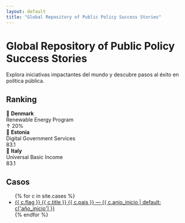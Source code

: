 ```yaml
---
layout: default
title: "Global Repository of Public Policy Success Stories"
---
```


# Global Repository of Public Policy Success Stories
Explora iniciativas impactantes del mundo y descubre pasos al éxito en política pública.

<div class="grid">
  <section class="card">
    <div id="home-map" class="map"></div>
  </section>

  <section class="card">
    <h2>Ranking</h2>
    <div class="rank">
      <div class="rank-item">
        <div>🥇 <strong>Denmark</strong><div class="muted">Renewable Energy Program</div></div>
        <div class="muted">↑ 20%</div>
      </div>
      <div class="rank-item">
        <div>🥈 <strong>Estonia</strong><div class="muted">Digital Government Services</div></div>
        <div class="pill">83.1</div>
      </div>
      <div class="rank-item">
        <div>🥉 <strong>Italy</strong><div class="muted">Universal Basic Income</div></div>
        <div class="pill">83.1</div>
      </div>
    </div>
  </section>
</div>

## Casos
<ul class="cases-list">
{% for c in site.cases %}
  <li class="case-item">
    <a href="{{ c.url | relative_url }}">
      <span class="flag">{{ c.flag }}</span>
      <span class="title">{{ c.title }}</span>
      <span class="muted">{{ c.pais }} — {{ c.anio_inicio | default: c['año_inicio'] }}</span>
    </a>
  </li>
{% endfor %}
</ul>

<script>
document.addEventListener('DOMContentLoaded', function(){
  const m = L.map('home-map',{scrollWheelZoom:false}).setView([20,0], 2);
  L.tileLayer('https://{s}.tile.openstreetmap.org/{z}/{x}/{y}.png',{attribution:'© OpenStreetMap'}).addTo(m);
  {% for c in site.cases %}
    {% if c.lat and c.lng %}
      L.marker([{{ c.lat }}, {{ c.lng }}]).addTo(m).bindPopup("{{ c.title | escape }}");
    {% endif %}
  {% endfor %}
});
</script>
